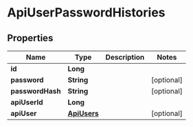
# ApiUserPasswordHistories

## Properties
Name | Type | Description | Notes
------------ | ------------- | ------------- | -------------
**id** | **Long** |  | 
**password** | **String** |  |  [optional]
**passwordHash** | **String** |  |  [optional]
**apiUserId** | **Long** |  | 
**apiUser** | [**ApiUsers**](ApiUsers.md) |  |  [optional]



